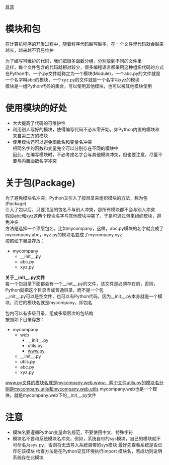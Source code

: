 [目录](../目录.md)

# 模块和包 #
在计算机程序的开发过程中，随着程序代码越写越多，在一个文件里代码就会越来越长，越来越不容易维护

为了编写可维护的代码，我们把很多函数分组，分别放到不同的文件里\
这样，每个文件包含的代码就相对较少，很多编程语言都采用这种组织代码的方式\
在Python中，一个.py文件就称之为一个模块(Module)，一个abc.py的文件就是一个名字叫abc的模块，一个xyz.py的文件就是一个名字叫xyz的模块\
模块是一组Python代码的集合，可以使用其他模块，也可以被其他模块使用

# 使用模块的好处 #
- 大大提高了代码的可维护性
- 利用别人写好的模块，使得编写代码不必从零开始，如Python内置的模块和来自第三方的模块
- 使用模块还可以避免函数名和变量名冲突\
  相同名字的函数和变量完全可以分别存在不同的模块中\
  因此，在编写模块时，不必考虑名字会与其他模块冲突，但也要注意，尽量不要与内置函数名字冲突

# 关于包(Package) #
为了避免模块名冲突，Python又引入了按目录来组织模块的方法，称为包(Package)\
引入了包以后，只要顶层的包名不与别人冲突，那所有模块都不会与别人冲突\
假设abc和xyz这两个模块名字与其他模块冲突了，于是可通过包来组织模块，避免冲突\
方法是选择一个顶层包名，比如mycompany，这样，abc.py模块的名字就变成了mycompany.abc，xyz.py的模块名变成了mycompany.xyz\
按照如下目录存放：
- mycompany
    - \_\_init\_\_.py
    - abc.py
    - xyz.py


**关于__init__.py文件**\
每一个包目录下面都会有一个__init__.py的文件，该文件是必须存在的，否则，Python就把这个目录当成普通目录，而不是一个包\
\_\_init\_\_.py可以是空文件，也可以有Python代码，因为__init__.py本身就是一个模块，而它的模块名就是mycompany，即包名

包内可以有多级目录，组成多级层次的包结构\
按照如下目录存放：

- mycompany
    - web
        - \_\_init\_\_.py
        - utils.py
        - www.py
    - \_\_init\_\_.py
    - utils.py
    - abc.py
    - xyz.py

www.py文件的模块名就是mycompany.web.www，两个文件utils.py的模块名分别是mycompany.utils和mycompany.web.utils
mycompany.web也是一个模块，就是mycompany.web下的__init__.py文件

# 注意 #
- 模块名要遵循Python变量命名规范，不要使用中文、特殊字符
- 模块名不要和系统模块名冲突，例如，系统自带的sys模块，自己的模块就不可命名为sys.py，否则将无法导入系统自带的sys模块
  最好先查看系统是否已存在该模块
  检查方法是在Python交互环境执行import 模块名，若成功则说明系统存在此模块
